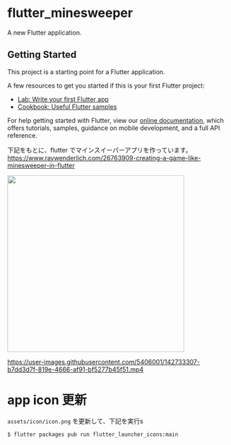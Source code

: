 # flutter_minesweeper

A new Flutter application.

## Getting Started

This project is a starting point for a Flutter application.

A few resources to get you started if this is your first Flutter project:

- [Lab: Write your first Flutter app](https://flutter.dev/docs/get-started/codelab)
- [Cookbook: Useful Flutter samples](https://flutter.dev/docs/cookbook)

For help getting started with Flutter, view our
[online documentation](https://flutter.dev/docs), which offers tutorials,
samples, guidance on mobile development, and a full API reference.

下記をもとに、flutter でマインスイーパーアプリを作っています。
https://www.raywenderlich.com/26763909-creating-a-game-like-minesweeper-in-flutter

<img src="https://user-images.githubusercontent.com/5406001/142732822-6d30a264-2610-449b-a946-db12cfabd8cd.png" width="400px">


https://user-images.githubusercontent.com/5406001/142733307-b7dd3d7f-819e-4666-af91-bf5277b45f51.mp4

# app icon 更新
`assets/icon/icon.png` を更新して、下記を実行s

```sh
$ flutter packages pub run flutter_launcher_icons:main
```